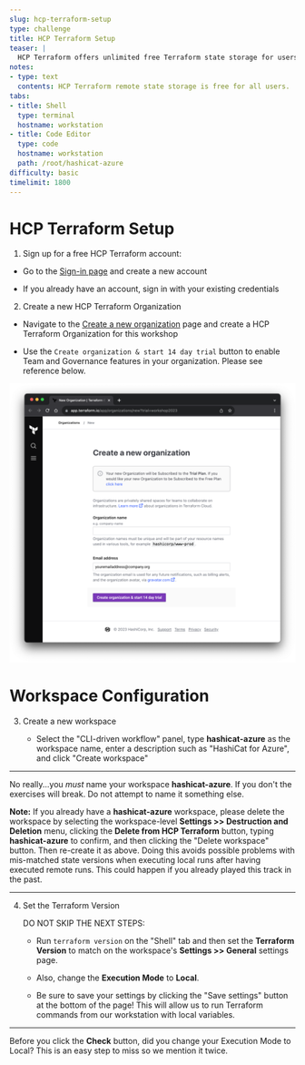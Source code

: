 ```yaml
---
slug: hcp-terraform-setup
type: challenge
title: HCP Terraform Setup
teaser: |
  HCP Terraform offers unlimited free Terraform state storage for users. Safeguard your state files by storing them remotely in HCP Terraform.
notes:
- type: text
  contents: HCP Terraform remote state storage is free for all users.
tabs:
- title: Shell
  type: terminal
  hostname: workstation
- title: Code Editor
  type: code
  hostname: workstation
  path: /root/hashicat-azure
difficulty: basic
timelimit: 1800
---
```

HCP Terraform Setup
===
1. Sign up for a free HCP Terraform account:

  - Go to the [Sign-in page](https://portal.cloud.hashicorp.com/sign-in) and create a new account

  - If you already have an account, sign in with your existing credentials

2. Create a new HCP Terraform Organization

  - Navigate to the [Create a new organization](https://app.terraform.io/app/organizations/new?trial=workshop2023) page and create a HCP Terraform Organization for this workshop

  - Use the `Create organization & start 14 day trial` button to enable Team and Governance features in your organization. Please see reference below.

![Create New Org](../assets/create_new_org.png)

Workspace Configuration
===

3. Create a new workspace

   - Select the "CLI-driven workflow" panel, type **hashicat-azure** as the workspace name, enter a description such as "HashiCat for Azure", and click "Create workspace"

---

No really...you *must* name your workspace **hashicat-azure**. If you don't the exercises will break. Do not attempt to name it something else.

**Note:** If you already have a **hashicat-azure** workspace, please delete the workspace by selecting the workspace-level **Settings >> Destruction and Deletion** menu, clicking the **Delete from HCP Terraform** button, typing **hashicat-azure** to confirm, and then clicking the "Delete workspace" button. Then re-create it as above. Doing this avoids possible problems with mis-matched state versions when executing local runs after having executed remote runs. This could happen if you already played this track in the past.

---

4. Set the Terraform Version

   DO NOT SKIP THE NEXT STEPS:

   - Run `terraform version` on the "Shell" tab and then set the **Terraform Version** to match on the workspace's **Settings >> General** settings page.

   - Also, change the **Execution Mode** to **Local**.

   - Be sure to save your settings by clicking the "Save settings" button at the bottom of the page! This will allow us to run Terraform commands from our workstation with local variables.

---

Before you click the **Check** button, did you change your Execution Mode to Local? This is an easy step to miss so we mention it twice.